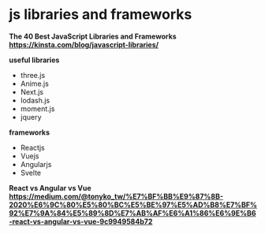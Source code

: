 # js libraries and frameworks

**The 40 Best JavaScript Libraries and Frameworks** \
**https://kinsta.com/blog/javascript-libraries/**

**useful libraries** 
* three.js
* Anime.js
* Next.js
* lodash.js
* moment.js
* jquery

**frameworks** 
* Reactjs
* Vuejs
* Angularjs
* Svelte


**React vs Angular vs Vue** \
**https://medium.com/@tonyko_tw/%E7%BF%BB%E9%87%8B-2020%E6%9C%80%E5%80%BC%E5%BE%97%E5%AD%B8%E7%BF%92%E7%9A%84%E5%89%8D%E7%AB%AF%E6%A1%86%E6%9E%B6-react-vs-angular-vs-vue-9c9949584b72**






